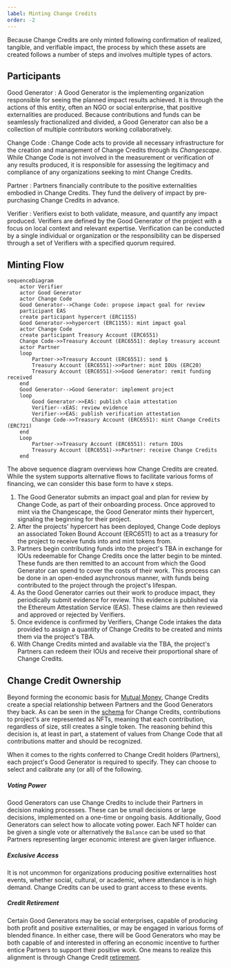 ```yaml
---
label: Minting Change Credits
order: -2
---
```


Because Change Credits are only minted following confirmation of realized, tangible, and verifiable impact, the process by which these assets are created follows a number of steps and involves multiple types of actors.

## Participants

Good Generator
:   A Good Generator is the implementing organization responsible for seeing the planned impact results achieved. It is through the actions of this entity, often an NGO or social enterprise, that positive externalities are produced. Because contributions and funds can be seamlessly fractionalized and divided, a Good Generator can also be a collection of multiple contributors working collaboratively.

Change Code
:   Change Code acts to provide all necessary infrastructure for the creation and management of Change Credits through its *Changescape*. While Change Code is not involved in the measurement or verification of any results produced, it is responsible for assessing the legitimacy and compliance of any organizations seeking to mint Change Credits.

Partner
:   Partners financially contribute to the positive externalities embodied in Change Credits. They fund the delivery of impact by pre-purchasing Change Credits in advance.

Verifier
:   Verifiers exist to both validate, measure, and quantify any impact produced. Verifiers are defined by the Good Generator of the project with a focus on local context and relevant expertise. Verification can be conducted by a single individual or organization or the responsibility can be dispersed through a set of Verifiers with a specified quorum required.

## Minting Flow

```mermaid
sequenceDiagram
    actor Verifier
    actor Good Generator
    actor Change Code
    Good Generator-->Change Code: propose impact goal for review
    participant EAS
    create participant hypercert (ERC1155)
    Good Generator->>hypercert (ERC1155): mint impact goal
    actor Change Code
    create participant Treasury Account (ERC6551)
    Change Code->>Treasury Account (ERC6551): deploy treasury account
    actor Partner
    loop
        Partner->>Treasury Account (ERC6551): send $
        Treasury Account (ERC6551)->>Partner: mint IOUs (ERC20)
        Treasury Account (ERC6551)->>Good Generator: remit funding received
    end
    Good Generator-->Good Generator: implement project
    loop
        Good Generator->>EAS: publish claim attestation
        Verifier--xEAS: review evidence
        Verifier->>EAS: publish verification attestation
        Change Code->>Treasury Account (ERC6551): mint Change Credits (ERC721)
    end
    Loop
        Partner->>Treasury Account (ERC6551): return IOUs
        Treasury Account (ERC6551)->>Partner: receive Change Credits
    end
```

The above sequence diagram overviews how Change Credits are created. While the system supports alternative flows to facilitate various forms of financing, we can consider this base form to have x steps.

1. The Good Generator submits an impact goal and plan for review by Change Code, as part of their onboarding process. Once approved to mint via the Changescape, the Good Generator mints their hypercert, signaling the beginning for their project.
2. After the projects' hypercert has been deployed, Change Code deploys an associated Token Bound Account (ERC6511) to act as a treasury for the project to receive funds into and mint tokens from.
3. Partners begin contributing funds into the project's TBA in exchange for IOUs redeemable for Change Credits once the latter begin to be minted. These funds are then remitted to an account from which the Good Generator can spend to cover the costs of their work. This process can be done in an open-ended asynchronous manner, with funds being contributed to the project through the project's lifespan.
4. As the Good Generator carries out their work to produce impact, they periodically submit evidence for review. This evidence is published via the Ethereum Attestation Service (EAS). These claims are then reviewed and approved or rejected by Verifiers.
5. Once evidence is confirmed by Verifiers, Change Code intakes the data provided to assign a quantity of Change Credits to be created and mints them via the project's TBA.
6. With Change Credits minted and available via the TBA, the project's Partners can redeem their IOUs and receive their proportional share of Change Credits.

## Change Credit Ownership

Beyond forming the economic basis for [Mutual Money](../mutual-money/currency-minting.md), Change Credits create a special relationship between Partners and the Good Generators they back. As can be seen in the [schema](../data-schemas/change-credits-spec.md) for Change Credits, contributions to project's are represented as NFTs, meaning that each contribution, regardless of size, still creates a single token. The reasoning behind this decision is, at least in part, a statement of values from Change Code that all contributions matter and should be recognized.

When it comes to the rights conferred to Change Credit holders (Partners), each project's Good Generator is required to specify. They can choose to select and calibrate any (or all) of the following.

##### Voting Power
Good Generators can use Change Credits to include their Partners in decision making processes. These can be small decisions or large decisions, implemented on a one-time or ongoing basis. Additionally, Good Generators can select how to allocate voting power. Each NFT holder can be given a single vote or alternatively the `Balance` can be used so that Partners representing larger economic interest are given larger influence.

##### Exclusive Access
It is not uncommon for organizations producing positive externalities host events, whether social, cultural, or academic, where attendance is in high demand. Change Credits can be used to grant access to these events.

##### Credit Retirement
Certain Good Generators may be social enterprises, capable of producing both profit and positive externalities, or may be engaged in various forms of blended finance. In either case, there will be Good Generators who may be both capable of and interested in offering an economic incentive to further entice Partners to support their positive work. One means to realize this alignment is through Change Credit [retirement](./cc-retirement.md).